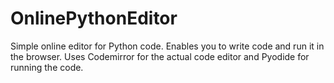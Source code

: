 # OnlinePythonEditor
Simple online editor for Python code.
Enables you to write code and run it in the browser.
Uses Codemirror for the actual code editor and Pyodide for running the code.
